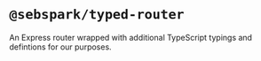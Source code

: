 # `@sebspark/typed-router`

An Express router wrapped with additional TypeScript typings and defintions for our purposes.
